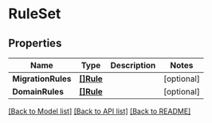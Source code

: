 # RuleSet

## Properties

Name | Type | Description | Notes
------------ | ------------- | ------------- | -------------
**MigrationRules** | [**[]Rule**](Rule.md) |  | [optional] 
**DomainRules** | [**[]Rule**](Rule.md) |  | [optional] 

[[Back to Model list]](../README.md#documentation-for-models) [[Back to API list]](../README.md#documentation-for-api-endpoints) [[Back to README]](../README.md)


